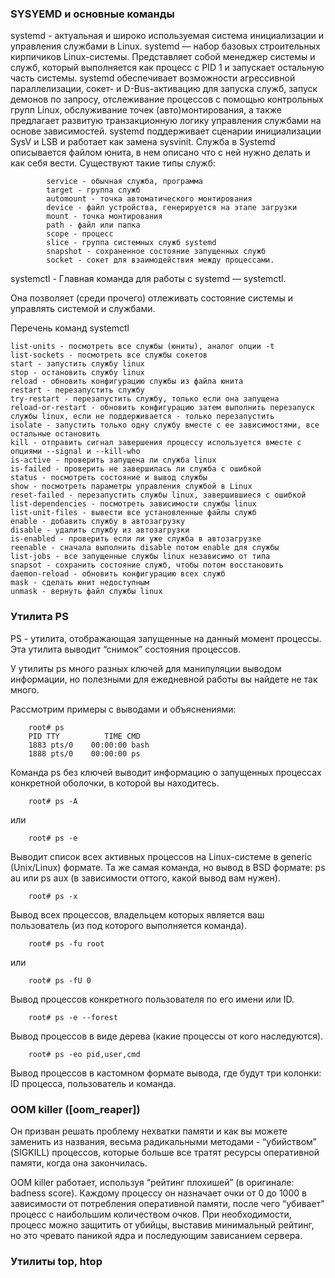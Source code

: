 ### SYSYEMD и основные команды

systemd - актуальная и широко используемая система инициализации и управления службами в Linux.
systemd — набор базовых строительных кирпичиков Linux-системы. Представляет собой менеджер системы и служб, который выполняется как процесс с PID 1 и запускает остальную часть системы. systemd обеспечивает возможности агрессивной параллелизации, сокет- и D-Bus-активацию для запуска служб, запуск демонов по запросу, отслеживание процессов с помощью контрольных групп Linux, обслуживание точек (авто)монтирования, а также предлагает развитую транзакционную логику управления службами на основе зависимостей. systemd поддерживает сценарии инициализации SysV и LSB и работает как замена sysvinit. 
Служба в Systemd описывается файлом юнита, в нем описано что с ней нужно делать и как себя вести. Существуют такие типы служб:

            service - обычная служба, программа
            target - группа служб
            automount - точка автоматического монтирования
            device - файл устройства, генерируется на этапе загрузки
            mount - точка монтирования
            path - файл или папка
            scope - процесс
            slice - группа системных служб systemd
            snapshot - сохраненное состояние запущенных служб
            socket - сокет для взаимодействия между процессами.

systemctl - Главная команда для работы с systemd — systemctl. 

Она позволяет (среди прочего) отлеживать состояние системы и управлять системой и службами. 

Перечень команд systemctl

	list-units - посмотреть все службы (юниты), аналог опции -t
	list-sockets - посмотреть все службы сокетов
	start - запустить службу linux
	stop - остановить службу linux
	reload - обновить конфигурацию службы из файла юнита
	restart - перезапустить службу
	try-restart - перезапустить службу, только если она запущена
	reload-or-restart - обновить конфигурацию затем выполнить перезапуск службы linux, если не поддерживается - только перезапустить
	isolate - запустить только одну службу вместе с ее зависимостями, все остальные остановить
	kill - отправить сигнал завершения процессу используется вместе с опциями --signal и --kill-who
	is-active - проверить запущена ли служба linux
	is-failed - проверить не завершилась ли служба с ошибкой
	status - посмотреть состояние и вывод службы
	show - посмотреть параметры управления службой в Linux
	reset-failed - перезапустить службы linux, завершившиеся с ошибкой
	list-dependencies - посмотреть зависимости службы linux
	list-unit-files - вывести все установленные файлы служб
	enable - добавить службу в автозагрузку
	disable - удалить службу из автозагрузки
	is-enabled - проверить если ли уже служба в автозагрузке
	reenable - сначала выполнить disable потом enable для службы
	list-jobs - все запущенные службы linux независимо от типа
	snapsot - сохранить состояние служб, чтобы потом восстановить
	daemon-reload - обновить конфигурацию всех служб
	mask - сделать юнит недоступным
	unmask - вернуть файл службы linux


### Утилита PS

PS - утилита, отображающая запущенные на данный момент процессы. Эта утилита выводит “снимок” состояния процессов.

У утилиты ps много разных ключей для манипуляции выводом информации, но полезными для ежедневной работы вы найдете не так много. 

Рассмотрим примеры с выводами и объяснениями:

        root# ps
        PID TTY          TIME CMD
        1883 pts/0    00:00:00 bash
        1888 pts/0    00:00:00 ps

Команда ps без ключей выводит информацию о запущенных процессах конкретной оболочки, в которой вы находитесь.

        root# ps -A

или

        root# ps -e

Выводит список всех активных процессов на Linux-системе в generic (Unix/Linux) формате. Та же самая команда, но вывод в BSD формате: ps au или ps aux (в зависимости оттого, какой вывод вам нужен).

        root# ps -x

Вывод всех процессов, владельцем которых является ваш пользователь (из под которого выполняется команда).

        root# ps -fu root

или

        root# ps -fU 0
        
Вывод процессов конкретного пользователя по его имени или ID.

        root# ps -e --forest

Вывод процессов в виде дерева (какие процессы от кого наследуются).

        root# ps -eo pid,user,cmd

Вывод процессов в кастомном формате вывода, где будут три колонки: ID процесса, пользователь и команда.

### OOM killer ([oom_reaper])

Он призван решать проблему нехватки памяти и как вы можете заменить из названия, весьма радикальными методами - “убийством” (SIGKILL) процессов, 
которые больше все тратят ресурсы оперативной памяти, когда она закончилась.

OOM killer работает, используя “рейтинг плохишей” (в оригинале: badness score). Каждому процессу он назначает очки от 0 до 1000 в зависимости от 
потребления оперативной памяти, после чего “убивает” процесс с наибольшим количеством очков. При необходимости, процесс можно защитить от убийцы, 
выставив минимальный рейтинг, но это чревато паникой ядра и последующим зависанием сервера.        

### Утилиты top, htop



